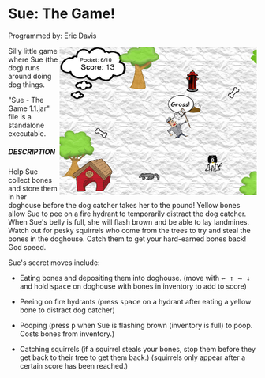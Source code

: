 # Sue: The Game!
Programmed by: Eric Davis

<img src="https://raw.githubusercontent.com/edavis25/Sue-The-Game/master/screenshots/Screenshot-cropped.jpg" alt="Screenshot" height=300px width=400px align=right />
Silly little game where Sue (the dog) runs around doing dog things.

"Sue - The Game 1.1.jar" file is a standalone executable.

##### DESCRIPTION #####

Help Sue collect bones and store them in her doghouse before the dog catcher takes her to the pound!
Yellow bones allow Sue to pee on a fire hydrant to temporarily distract the dog catcher. When Sue's
belly is full, she will flash brown and be able to lay landmines. Watch out for pesky squirrels who
come from the trees to try and steal the bones in the doghouse. Catch them to get your hard-earned 
bones back! God speed.

Sue's secret moves include:

- Eating bones and depositing them into doghouse. 
    (move with <kbd>&larr; &uarr; &rarr; &darr;</kbd> and hold <kbd>space</kbd> on doghouse with bones in inventory to add to score)

- Peeing on fire hydrants
    (press <kbd>space</kbd> on a hydrant after eating a yellow bone to distract dog catcher)

- Pooping
    (press <kbd>p</kbd> when Sue is flashing brown (inventory is full) to poop. Costs bones from inventory.)

- Catching squirrels
    (if a squirrel steals your bones, stop them before they get back to their tree to get them back.)
    (squirrels only appear after a certain score has been reached.)
